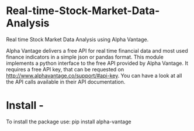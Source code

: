 # Real-time-Stock-Market-Data-Analysis
Real time Stock Market Data Analysis using Alpha Vantage. 

Alpha Vantage delivers a free API for real time financial data and most used finance indicators in a simple json or pandas format. This module implements a python interface to the free API provided by Alpha Vantage. It requires a free API key, that can be requested on http://www.alphavantage.co/support/#api-key. You can have a look at all the API calls available in their API documentation.


# Install - 

To install the package use:
pip install alpha-vantage




